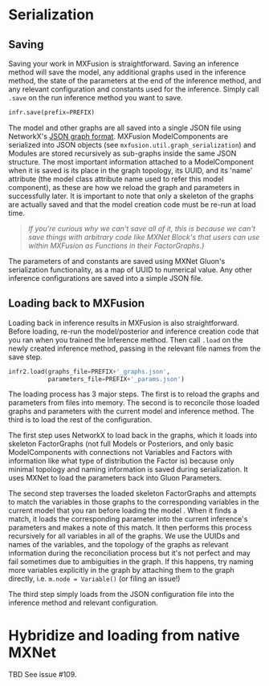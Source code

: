 # Serialization

## Saving

Saving your work in MXFusion is straightforward.
Saving an inference method will save the model, any additional graphs used in the inference method, the state of the parameters at the end of the inference method, and any relevant configuration and constants used for the inference. Simply call ```.save``` on the run inference method you want to save.

```python
infr.save(prefix=PREFIX)
```


The model and other graphs are all saved into a single JSON file using NetworkX's [JSON graph format](https://networkx.github.io/documentation/latest/reference/readwrite/json_graph.html). MXFusion ModelComponents are serialized into JSON objects (see ```mxfusion.util.graph_serialization```) and Modules are stored recursively as sub-graphs inside the same JSON structure. The most important information attached to a ModelComponent when it is saved is its place in the graph topology, its UUID, and its 'name' attribute (the model class attribute name used to refer this model component), as these are how we reload the graph and parameters in successfully later. It is important to note that only a skeleton of the graphs are actually saved and that the model creation code must be re-run at load time.


> *If you're curious why we can't save all of it, this is because we can't save things with arbitrary code like MXNet Block's that users can use within MXFusion as Functions in their FactorGraphs.)*


The parameters of and constants are saved using MXNet Gluon's serialization functionality, as a map of UUID to numerical value. Any other inference configurations are saved into a simple JSON file.

## Loading back to MXFusion

Loading back in inference results in MXFusion is also straightforward. Before loading, re-run the model/posterior and inference creation code that you ran when you trained the Inference method. Then call ```.load``` on the newly created inference method, passing in the relevant file names from the save step.

```python
infr2.load(graphs_file=PREFIX+'_graphs.json',
           parameters_file=PREFIX+'_params.json')
```

The loading process has 3 major steps. The first is to reload the graphs and parameters from files into memory. The second is to reconcile those loaded graphs and parameters with the current model and inference method. The third is to load the rest of the configuration.

The first step uses NetworkX to load back in the graphs, which it loads into skeleton FactorGraphs (not full Models or Posteriors, and only basic ModelComponents with connections not Variables and Factors with information like what type of distribution the Factor is) because only minimal topology and naming information is saved during serialization. It uses MXNet to load the parameters back into Gluon Parameters.

The second step traverses the loaded skeleton FactorGraphs and attempts to match the variables in those graphs to the corresponding variables in the current model that you ran before loading the model . When it finds a match, it loads the corresponding parameter into the current inference's parameters and makes a note of this match. It then performs this process recursively for all variables in all of the graphs. We use the UUIDs and names of the variables, and the topology of the graphs as relevant information during the reconciliation process but it's not perfect and may fail sometimes due to ambiguities in the graph. If this happens, try naming more variables explicitly in the graph by attaching them to the graph directly, i.e. ```m.node = Variable()``` (or filing an issue!)

The third step simply loads from the JSON configuration file into the inference method and relevant configuration.

# Hybridize and loading from native MXNet

TBD See issue \#109.
